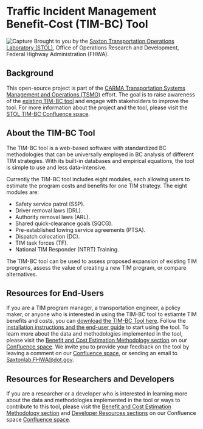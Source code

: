 # Traffic Incident Management Benefit-Cost (TIM-BC) Tool

![Capture](https://user-images.githubusercontent.com/93544805/140957629-b0c3901c-a2f2-4870-982a-66a5d4c70757.PNG)
Brought to you by the
[Saxton Transportation Operations Laboratory (STOL)](https://highways.dot.gov/research/laboratories/saxton-transportation-operations-laboratory/saxton-transportation-operations-laboratory-overview), Office of Operations Research and Development, Federal Highway Administration (FHWA). 

## Background

This open-source project is part of the [CARMA Transportation Systems Management and Operations (TSMO)](https://usdot-carma.atlassian.net/wiki/spaces/CRMTSMO/overview) effort.
The goal is to raise awareness of the [existing TIM-BC tool](https://highways.dot.gov/research/resources/software/traffic-incident-management-benefit-cost-tim-bc-tool) and engage with stakeholders to improve the tool.
For more information about the project and the tool, please visit the [STOL TIM-BC Confluence space](https://fhwa-ops.atlassian.net/wiki/spaces/TIMBC/overview).

## About the TIM-BC Tool

The TIM-BC tool is a web-based software with standardized BC methodologies that can be universally employed in BC analysis of different TIM strategies. 
With its built-in databases and empirical equations, the tool is simple to use and less data-intensive.

Currently the TIM-BC tool includes eight modules, each allowing users to estimate the program costs and benefits for one TIM strategy.
The eight modules are:
- Safety service patrol (SSP).
- Driver removal laws (DRL).
- Authority removal laws (ARL).
- Shared quick-clearance goals (SQCG).
- Pre-established towing service agreements (PTSA).
- Dispatch colocation (DC).
- TIM task forces (TF).
- National TIM Responder (NTRT) Training. 

The TIM-BC tool can be used to assess proposed expansion of existing TIM programs, assess the value of creating a new TIM program, or compare alternatives.

## Resources for End-Users

If you are a TIM program manager, a transportation engineer, a policy maker, or anyone who is interested in using the TIM-BC tool to estiamte TIM benefits and costs, you can [download the TIM-BC Tool here](https://highways.dot.gov/research/resources/software/traffic-incident-management-benefit-cost-tim-bc-tool). 
Follow the [installation instructions and the end-user guide](https://fhwa-ops.atlassian.net/wiki/spaces/TIMBC/pages/491527/How+to+Use+the+TIM-BC+Tool) to start using the tool.
To learn more about the data and methodologies implemented in the tool, please visit the [Benefit and Cost Estimation Methodology section](https://fhwa-ops.atlassian.net/wiki/spaces/TIMBC/pages/491556/Benefit+and+Cost+Estimation+Methodology) on our [Confluence space](https://fhwa-ops.atlassian.net/wiki/spaces/TIMBC/overview?homepageId=262351).
We invite you to provide your feedback on the tool by leaving a comment on our [Confluence space](https://fhwa-ops.atlassian.net/wiki/spaces/TIMBC/overview?homepageId=262351), or sending an email to [Saxtonlab.FHWA@dot.gov](mailto:Saxtonlab.FHWA@dot.gov). 

## Resources for Researchers and Developers

If you are a researcher or a developer who is interested in learning more about the data and methodologies implemented in the tool or ways to contribute to this tool, please visit the [Benefit and Cost Estimation Methodology section](https://fhwa-ops.atlassian.net/wiki/spaces/TIMBC/pages/491556/Benefit+and+Cost+Estimation+Methodology) and [Developer Resources sections](https://fhwa-ops.atlassian.net/wiki/spaces/TIMBC/pages/426096/Developer+Resources) on our Confluence space [Confluence space](https://fhwa-ops.atlassian.net/wiki/spaces/TIMBC/overview?homepageId=262351).
